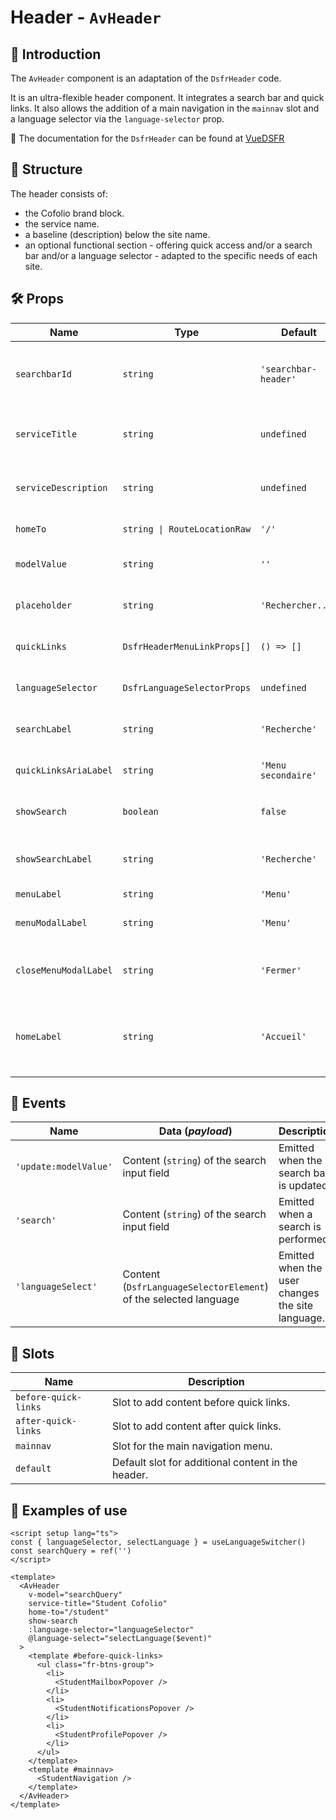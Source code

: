 # Header - `AvHeader`

## 🌟 Introduction

The `AvHeader` component is an adaptation of the `DsfrHeader` code.

It is an ultra-flexible header component. It integrates a search bar and quick links. It also allows the addition of a main navigation in the `mainnav` slot and a language selector via the `language-selector` prop.

🏅 The documentation for the `DsfrHeader` can be found at [VueDSFR](https://vue-ds.fr/composants/DsfrHeader)

## 📐 Structure

The header consists of:

- the Cofolio brand block.
- the service name.
- a baseline (description) below the site name.
- an optional functional section - offering quick access and/or a search bar and/or a language selector - adapted to the specific needs of each site.

## 🛠️ Props

| Name | Type | Default | Mandatory | Description |
| --- | --- | --- | --- | --- |
| `searchbarId` | `string` | `'searchbar-header'` | | Value of the `id` attribute of the searchbar input. |
| `serviceTitle` | `string` | `undefined` | | Title of the service displayed in the header. |
| `serviceDescription` | `string` | `undefined` | | Short description of the service. |
| `homeTo` | `string \| RouteLocationRaw` | `'/'` | | Homepage link. |
| `modelValue` | `string` | `''` | | Value for the search bar. |
| `placeholder` | `string` | `'Rechercher...'` | | Placeholder for the search bar. |
| `quickLinks` | `DsfrHeaderMenuLinkProps[]` | `() => []` | | Quick links to display in the header. |
| `languageSelector` | `DsfrLanguageSelectorProps` | `undefined` | | Quick links to display in the header. |
| `searchLabel` | `string` | `'Recherche'` | | Label for the search bar. |
| `quickLinksAriaLabel` | `string` | `'Menu secondaire'` | | ARIA label for quick links. |
| `showSearch` | `boolean` | `false` | | Shows or hides the search bar. |
| `showSearchLabel` | `string` | `'Recherche'` | | Label for the button to display the search. |
| `menuLabel` | `string` | `'Menu'` | | Menu label. |
| `menuModalLabel` | `string` | `'Menu'` | | Menu label in modal mode. |
| `closeMenuModalLabel` | `string` | `'Fermer'` | | Menu close button label in modal mode. |
| `homeLabel` | `string` | `'Accueil'` | | Home label comprising the title of the link presenting the service. |

## 📡 Events

| Name | Data (*payload*) | Description |
| --- | --- | --- |
| `'update:modelValue'` | Content (`string`) of the search input field | Emitted when the search bar is updated. |
| `'search'` | Content (`string`) of the search input field | Emitted when a search is performed. |
| `'languageSelect'` | Content (`DsfrLanguageSelectorElement`) of the selected language | Emitted when the user changes the site language. |

## 🧩 Slots

| Name | Description |
| --- | --- |
| `before-quick-links` | Slot to add content before quick links. |
| `after-quick-links` | Slot to add content after quick links. |
| `mainnav` | Slot for the main navigation menu. |
| `default` | Default slot for additional content in the header. |

## 📝 Examples of use

```vue
<script setup lang="ts">
const { languageSelector, selectLanguage } = useLanguageSwitcher()
const searchQuery = ref('')
</script>

<template>
  <AvHeader
    v-model="searchQuery"
    service-title="Student Cofolio"
    home-to="/student"
    show-search
    :language-selector="languageSelector"
    @language-select="selectLanguage($event)"
  >
    <template #before-quick-links>
      <ul class="fr-btns-group">
        <li>
          <StudentMailboxPopover />
        </li>
        <li>
          <StudentNotificationsPopover />
        </li>
        <li>
          <StudentProfilePopover />
        </li>
      </ul>
    </template>
    <template #mainnav>
      <StudentNavigation />
    </template>
  </AvHeader>
</template>
```
